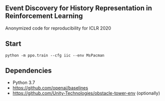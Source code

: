 ## Event Discovery for History Representation in Reinforcement Learning
Anonymized code for reproducibility for ICLR 2020

## Start
```
python -m ppo.train --cfg iic --env MsPacman
```

## Dependencies
- Python 3.7
- https://github.com/openai/baselines
- https://github.com/Unity-Technologies/obstacle-tower-env (optionally)
